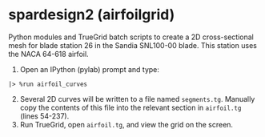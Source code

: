 spardesign2 (airfoilgrid)
=========================

Python modules and TrueGrid batch scripts to create a 2D cross-sectional mesh
for blade station 26 in the Sandia SNL100-00 blade. This station uses the
NACA 64-618 airfoil.  

1. Open an IPython (pylab) prompt and type:  
```
|> %run airfoil_curves
```
2. Several 2D curves will be written to a file named `segments.tg`. Manually
copy the contents of this file into the relevant section in `airfoil.tg`
(lines 54-237).
3. Run TrueGrid, open `airfoil.tg`, and view the grid on the screen.